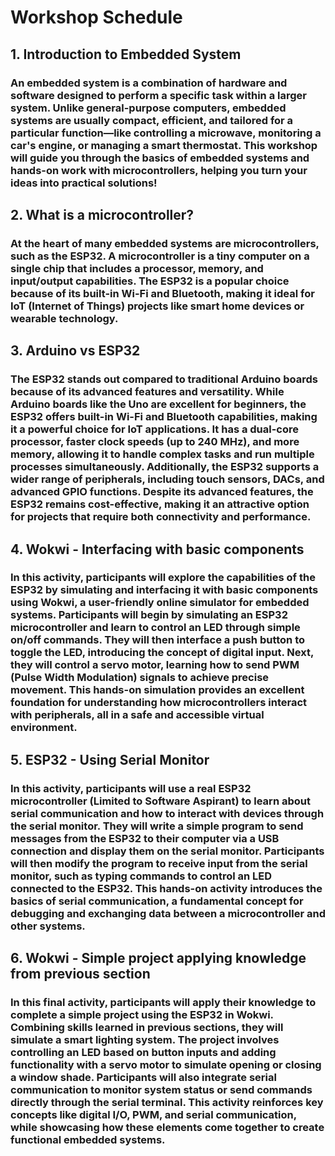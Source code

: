 # Workshop Schedule
## 1. Introduction to Embedded System
### An embedded system is a combination of hardware and software designed to perform a specific task within a larger system. Unlike general-purpose computers, embedded systems are usually compact, efficient, and tailored for a particular function—like controlling a microwave, monitoring a car's engine, or managing a smart thermostat. This workshop will guide you through the basics of embedded systems and hands-on work with microcontrollers, helping you turn your ideas into practical solutions!
## 2. What is a microcontroller?
### At the heart of many embedded systems are microcontrollers, such as the ESP32. A microcontroller is a tiny computer on a single chip that includes a processor, memory, and input/output capabilities. The ESP32 is a popular choice because of its built-in Wi-Fi and Bluetooth, making it ideal for IoT (Internet of Things) projects like smart home devices or wearable technology. 
## 3. Arduino vs ESP32
### The ESP32 stands out compared to traditional Arduino boards because of its advanced features and versatility. While Arduino boards like the Uno are excellent for beginners, the ESP32 offers built-in Wi-Fi and Bluetooth capabilities, making it a powerful choice for IoT applications. It has a dual-core processor, faster clock speeds (up to 240 MHz), and more memory, allowing it to handle complex tasks and run multiple processes simultaneously. Additionally, the ESP32 supports a wider range of peripherals, including touch sensors, DACs, and advanced GPIO functions. Despite its advanced features, the ESP32 remains cost-effective, making it an attractive option for projects that require both connectivity and performance.
## 4. Wokwi - Interfacing with basic components
### In this activity, participants will explore the capabilities of the ESP32 by simulating and interfacing it with basic components using Wokwi, a user-friendly online simulator for embedded systems. Participants will begin by simulating an ESP32 microcontroller and learn to control an LED through simple on/off commands. They will then interface a push button to toggle the LED, introducing the concept of digital input. Next, they will control a servo motor, learning how to send PWM (Pulse Width Modulation) signals to achieve precise movement. This hands-on simulation provides an excellent foundation for understanding how microcontrollers interact with peripherals, all in a safe and accessible virtual environment.
## 5. ESP32 - Using Serial Monitor
### In this activity, participants will use a real ESP32 microcontroller (Limited to Software Aspirant) to learn about serial communication and how to interact with devices through the serial monitor. They will write a simple program to send messages from the ESP32 to their computer via a USB connection and display them on the serial monitor. Participants will then modify the program to receive input from the serial monitor, such as typing commands to control an LED connected to the ESP32. This hands-on activity introduces the basics of serial communication, a fundamental concept for debugging and exchanging data between a microcontroller and other systems. 
## 6. Wokwi - Simple project applying knowledge from previous section  
### In this final activity, participants will apply their knowledge to complete a simple project using the ESP32 in Wokwi. Combining skills learned in previous sections, they will simulate a smart lighting system. The project involves controlling an LED based on button inputs and adding functionality with a servo motor to simulate opening or closing a window shade. Participants will also integrate serial communication to monitor system status or send commands directly through the serial terminal. This activity reinforces key concepts like digital I/O, PWM, and serial communication, while showcasing how these elements come together to create functional embedded systems.
